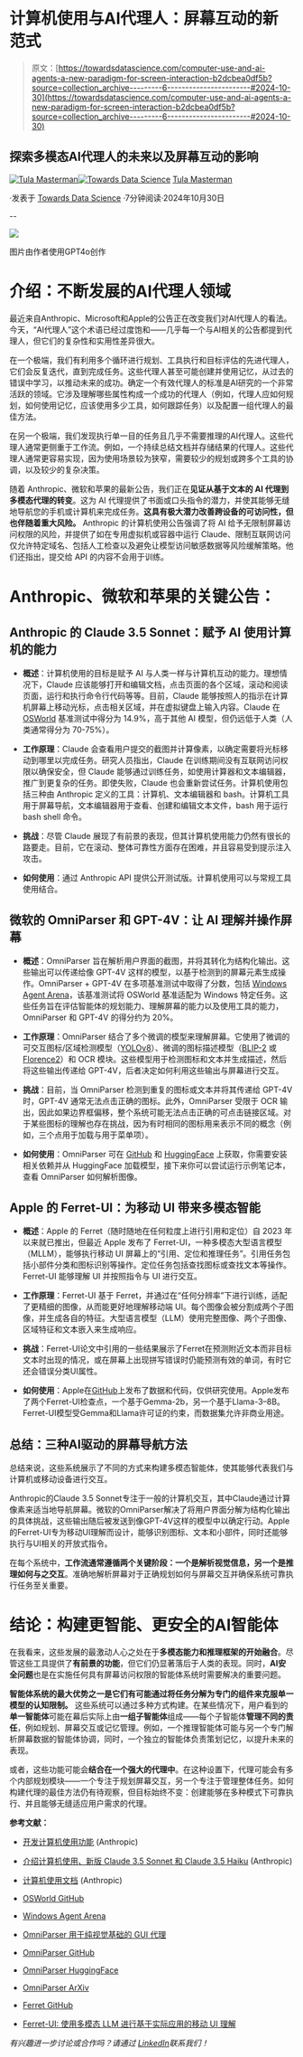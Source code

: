 # 计算机使用与AI代理人：屏幕互动的新范式

> 原文：[https://towardsdatascience.com/computer-use-and-ai-agents-a-new-paradigm-for-screen-interaction-b2dcbea0df5b?source=collection_archive---------6-----------------------#2024-10-30](https://towardsdatascience.com/computer-use-and-ai-agents-a-new-paradigm-for-screen-interaction-b2dcbea0df5b?source=collection_archive---------6-----------------------#2024-10-30)

## 探索多模态AI代理人的未来以及屏幕互动的影响

[](https://medium.com/@tula.masterman?source=post_page---byline--b2dcbea0df5b--------------------------------)[![Tula Masterman](../Images/c36b3740befd5dfdb8719dc6596f1a99.png)](https://medium.com/@tula.masterman?source=post_page---byline--b2dcbea0df5b--------------------------------)[](https://towardsdatascience.com/?source=post_page---byline--b2dcbea0df5b--------------------------------)[![Towards Data Science](../Images/a6ff2676ffcc0c7aad8aaf1d79379785.png)](https://towardsdatascience.com/?source=post_page---byline--b2dcbea0df5b--------------------------------) [Tula Masterman](https://medium.com/@tula.masterman?source=post_page---byline--b2dcbea0df5b--------------------------------)

·发表于 [Towards Data Science](https://towardsdatascience.com/?source=post_page---byline--b2dcbea0df5b--------------------------------) ·7分钟阅读·2024年10月30日

--

![](../Images/415e6388c247739dd845b959f936aec5.png)

图片由作者使用GPT4o创作

# **介绍**：不断发展的AI代理人领域

最近来自Anthropic、Microsoft和Apple的公告正在改变我们对AI代理人的看法。今天，“AI代理人”这个术语已经过度饱和——几乎每一个与AI相关的公告都提到代理人，但它们的复杂性和实用性差异很大。

在一个极端，我们有利用多个循环进行规划、工具执行和目标评估的先进代理人，它们会反复迭代，直到完成任务。这些代理人甚至可能创建并使用记忆，从过去的错误中学习，以推动未来的成功。确定一个有效代理人的标准是AI研究的一个非常活跃的领域。它涉及理解哪些属性构成一个成功的代理人（例如，代理人应如何规划，如何使用记忆，应该使用多少工具，如何跟踪任务）以及配置一组代理人的最佳方法。

在另一个极端，我们发现执行单一目的任务且几乎不需要推理的AI代理人。这些代理人通常更侧重于工作流。例如，一个持续总结文档并存储结果的代理人。这些代理人通常更容易实现，因为使用场景较为狭窄，需要较少的规划或跨多个工具的协调，以及较少的复杂决策。

随着 Anthropic、微软和苹果的最新公告，我们正在**见证从基于文本的 AI 代理到多模态代理的转变**。这为 AI 代理提供了书面或口头指令的潜力，并使其能够无缝地导航您的手机或计算机来完成任务。**这具有极大潜力改善跨设备的可访问性，但也伴随着重大风险。** Anthropic 的计算机使用公告强调了将 AI 给予无限制屏幕访问权限的风险，并提供了如在专用虚拟机或容器中运行 Claude、限制互联网访问仅允许特定域名、包括人工检查以及避免让模型访问敏感数据等风险缓解策略。他们还指出，提交给 API 的内容不会用于训练。

# Anthropic、微软和苹果的关键公告：

## **Anthropic 的 Claude 3.5 Sonnet：赋予 AI 使用计算机的能力**

+   **概述**：计算机使用的目标是赋予 AI 与人类一样与计算机互动的能力。理想情况下，Claude 应该能够打开和编辑文档，点击页面的各个区域，滚动和阅读页面，运行和执行命令行代码等等。目前，Claude 能够按照人的指示在计算机屏幕上移动光标，点击相关区域，并在虚拟键盘上输入内容。Claude 在 [OSWorld](https://os-world.github.io/) 基准测试中得分为 14.9%，高于其他 AI 模型，但仍远低于人类（人类通常得分为 70-75%）。

+   **工作原理**：Claude 会查看用户提交的截图并计算像素，以确定需要将光标移动到哪里以完成任务。研究人员指出，Claude 在训练期间没有互联网访问权限以确保安全，但 Claude 能够通过训练任务，如使用计算器和文本编辑器，推广到更复杂的任务。即使失败，Claude 也会重新尝试任务。计算机使用包括三种由 Anthropic 定义的工具：计算机、文本编辑器和 bash。计算机工具用于屏幕导航，文本编辑器用于查看、创建和编辑文本文件，bash 用于运行 bash shell 命令。

+   **挑战**：尽管 Claude 展现了有前景的表现，但其计算机使用能力仍然有很长的路要走。目前，它在滚动、整体可靠性方面存在困难，并且容易受到提示注入攻击。

+   **如何使用**：通过 Anthropic API 提供公开测试版。计算机使用可以与常规工具使用结合。

## **微软的 OmniParser 和 GPT-4V：让 AI 理解并操作屏幕**

+   **概述**：OmniParser 旨在解析用户界面的截图，并将其转化为结构化输出。这些输出可以传递给像 GPT-4V 这样的模型，以基于检测到的屏幕元素生成操作。OmniParser + GPT-4V 在多项基准测试中取得了分数，包括 [Windows Agent Arena](https://microsoft.github.io/WindowsAgentArena/)，该基准测试将 OSWorld 基准适配为 Windows 特定任务。这些任务旨在评估智能体的规划能力、理解屏幕的能力以及使用工具的能力，OmniParser 和 GPT-4V 的得分约为 20%。

+   **工作原理**：OmniParser 结合了多个微调的模型来理解屏幕。它使用了微调的可交互图标/区域检测模型（[YOLOv8](https://yolov8.com/)）、微调的图标描述模型（[BLIP-2](https://arxiv.org/abs/2301.12597) 或 [Florence2](https://arxiv.org/abs/2311.06242)）和 OCR 模块。这些模型用于检测图标和文本并生成描述，然后将这些输出传递给 GPT-4V，后者决定如何利用这些输出与屏幕进行交互。

+   **挑战**：目前，当 OmniParser 检测到重复的图标或文本并将其传递给 GPT-4V 时，GPT-4V 通常无法点击正确的图标。此外，OmniParser 受限于 OCR 输出，因此如果边界框偏移，整个系统可能无法点击正确的可点击链接区域。对于某些图标的理解也存在挑战，因为有时相同的图标用来表示不同的概念（例如，三个点用于加载与用于菜单项）。

+   **如何使用**：OmniParser 可在 [GitHub](https://github.com/microsoft/OmniParser/) 和 [HuggingFace](https://huggingface.co/microsoft/OmniParser) 上获取，你需要安装相关依赖并从 HuggingFace 加载模型，接下来你可以尝试运行示例笔记本，查看 OmniParser 如何解析图像。

## Apple 的 Ferret-UI：为移动 UI 带来多模态智能

+   **概述**：Apple 的 Ferret（随时随地在任何粒度上进行引用和定位）自 2023 年以来就已推出，但最近 Apple 发布了 Ferret-UI，一种多模态大型语言模型（MLLM），能够执行移动 UI 屏幕上的“引用、定位和推理任务”。引用任务包括小部件分类和图标识别等操作。定位任务包括查找图标或查找文本等操作。Ferret-UI 能够理解 UI 并按照指令与 UI 进行交互。

+   **工作原理**：Ferret-UI 基于 Ferret，并通过在“任何分辨率”下进行训练，适配了更精细的图像，从而能更好地理解移动端 UI。每个图像会被分割成两个子图像，并生成各自的特征。大型语言模型（LLM）使用完整图像、两个子图像、区域特征和文本嵌入来生成响应。

+   **挑战**：Ferret-UI论文中引用的一些结果展示了Ferret在预测附近文本而非目标文本时出现的情况，或在屏幕上出现拼写错误时仍能预测有效的单词，有时它还会错误分类UI属性。

+   **如何使用**：Apple在[GitHub](https://github.com/apple/ml-ferret/tree/main/ferretui)上发布了数据和代码，仅供研究使用。Apple发布了两个Ferret-UI检查点，一个基于Gemma-2b，另一个基于Llama-3–8B。Ferret-UI模型受Gemma和Llama许可证的约束，而数据集允许非商业用途。

## 总结：三种AI驱动的屏幕导航方法

总结来说，这些系统展示了不同的方式来构建多模态智能体，使其能够代表我们与计算机或移动设备进行交互。

Anthropic的Claude 3.5 Sonnet专注于一般的计算机交互，其中Claude通过计算像素来适当地导航屏幕。微软的OmniParser解决了将用户界面分解为结构化输出的具体挑战，这些输出随后被发送到像GPT-4V这样的模型中以确定行动。Apple的Ferret-UI专为移动UI理解而设计，能够识别图标、文本和小部件，同时还能够执行与UI相关的开放式指令。

在每个系统中，**工作流通常遵循两个关键阶段：一个是解析视觉信息，另一个是推理如何与之交互**。准确地解析屏幕对于正确规划如何与屏幕交互并确保系统可靠执行任务至关重要。

# 结论：构建更智能、更安全的AI智能体

在我看来，这些发展的最激动人心之处在于**多模态能力和推理框架的开始融合**。尽管这些工具提供了**有前景的功能**，但它们仍显著落后于人类的表现。同时，**AI安全问题**也是在实施任何具有屏幕访问权限的智能体系统时需要解决的重要问题。

**智能体系统的最大优势之一是它们有可能通过将任务分解为专门的组件来克服单一模型的认知限制。** 这些系统可以通过多种方式构建。在某些情况下，用户看到的**单一智能体**可能在幕后实际上由**一组子智能体**组成——每个子智能体**管理不同的责任**，例如规划、屏幕交互或记忆管理。例如，一个推理智能体可能与另一个专门解析屏幕数据的智能体协调，同时，一个独立的智能体负责策划记忆，以提升未来的表现。

或者，这些功能可能会**结合在一个强大的代理中**。在这种设置下，代理可能会有多个内部规划模块——一个专注于规划屏幕交互，另一个专注于管理整体任务。如何构建代理的最佳方法仍有待观察，但目标始终不变：创建能够在多种模式下可靠执行、并且能够无缝适应用户需求的代理。

**参考文献：**

+   [开发计算机使用功能](https://www.anthropic.com/news/developing-computer-use) (Anthropic)

+   [介绍计算机使用、新版 Claude 3.5 Sonnet 和 Claude 3.5 Haiku](https://www.anthropic.com/news/3-5-models-and-computer-use) (Anthropic)

+   [计算机使用文档](https://docs.anthropic.com/en/docs/build-with-claude/computer-use) (Anthropic)

+   [OSWorld GitHub](https://os-world.github.io/)

+   [Windows Agent Arena](https://microsoft.github.io/WindowsAgentArena/)

+   [OmniParser 用于纯视觉基础的 GUI 代理](https://www.microsoft.com/en-us/research/articles/omniparser-for-pure-vision-based-gui-agent/)

+   [OmniParser GitHub](https://github.com/microsoft/OmniParser/)

+   [OmniParser HuggingFace](https://huggingface.co/microsoft/OmniParser)

+   [OmniParser ArXiv](https://arxiv.org/pdf/2408.00203)

+   [Ferret GitHub](https://github.com/apple/ml-ferret)

+   [Ferret-UI: 使用多模态 LLM 进行基于实际应用的移动 UI 理解](https://arxiv.org/pdf/2404.05719)

*有兴趣进一步讨论或合作吗？请通过* [*LinkedIn*](https://www.linkedin.com/in/tula-masterman/)*联系我们！*
